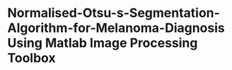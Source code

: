 # Normalised-Otsu-s-Segmentation-Algorithm-for-Melanoma-Diagnosis Using Matlab Image Processing Toolbox
